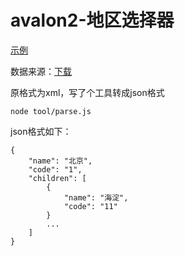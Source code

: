 # avalon2-地区选择器

[示例](https://littleshe.github.io/avalon2-example/ms-area-select/)

数据来源：[下载](http://qzonestyle.gtimg.cn/qzone/vas/opensns/res/doc/addresslist.zip)

原格式为xml，写了个工具转成json格式

```
node tool/parse.js
```

json格式如下：

```
{	
	"name": "北京",
	"code": "1",
	"children": [
		{	
			"name": "海淀",
			"code": "11"
		}
		...
	]
}
```
